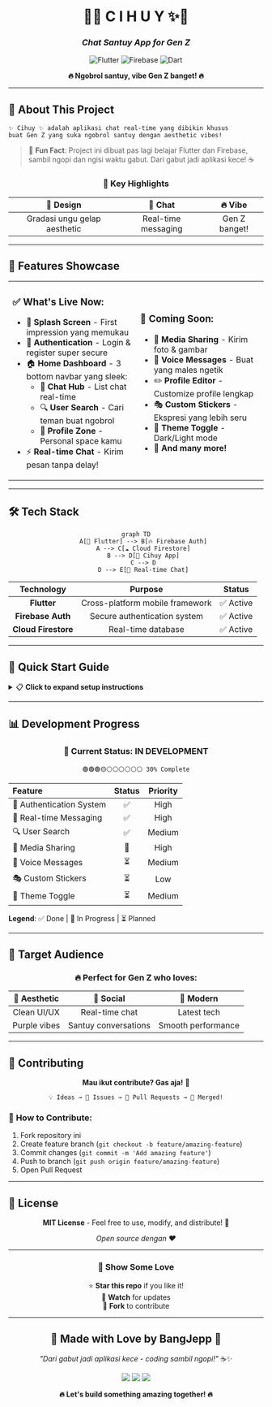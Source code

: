 <div align="center">

# 💜✨ **C I H U Y** ✨💜
### *Chat Santuy App for Gen Z*

<img src="https://img.shields.io/badge/Flutter-02569B?style=for-the-badge&logo=flutter&logoColor=white" alt="Flutter">
<img src="https://img.shields.io/badge/Firebase-FFCA28?style=for-the-badge&logo=firebase&logoColor=black" alt="Firebase">
<img src="https://img.shields.io/badge/Dart-0175C2?style=for-the-badge&logo=dart&logoColor=white" alt="Dart">

**🔥 Ngobrol santuy, vibe Gen Z banget! 🔥**

---

</div>

## 🎨 **About This Project**

```
✨ Cihuy ✨ adalah aplikasi chat real-time yang dibikin khusus 
buat Gen Z yang suka ngobrol santuy dengan aesthetic vibes!
```

> 🌟 **Fun Fact**: Project ini dibuat pas lagi belajar Flutter dan Firebase, sambil ngopi dan ngisi waktu gabut. Dari gabut jadi aplikasi kece! ☕

<div align="center">

### 🎯 **Key Highlights**
| 🎨 **Design** | 💬 **Chat** | 🔥 **Vibe** |
|:---:|:---:|:---:|
| Gradasi ungu gelap aesthetic | Real-time messaging | Gen Z banget! |

</div>

---

## 📱 **Features Showcase**

<table>
<tr>
<td width="50%">

### ✅ **What's Live Now:**
- 🚀 **Splash Screen** - First impression yang memukau
- 🔐 **Authentication** - Login & register super secure
- 🏠 **Home Dashboard** - 3 bottom navbar yang sleek:
  - 💬 **Chat Hub** - List chat real-time
  - 🔍 **User Search** - Cari teman buat ngobrol
  - 👤 **Profile Zone** - Personal space kamu
- ⚡ **Real-time Chat** - Kirim pesan tanpa delay!

</td>
<td width="50%">

### 🚧 **Coming Soon:**
- 📸 **Media Sharing** - Kirim foto & gambar
- 🎤 **Voice Messages** - Buat yang males ngetik
- ✏️ **Profile Editor** - Customize profile lengkap
- 🎭 **Custom Stickers** - Ekspresi yang lebih seru
- 🌙 **Theme Toggle** - Dark/Light mode
- 🎉 **And many more!**

</td>
</tr>
</table>

---

## 🛠️ **Tech Stack**

<div align="center">

```mermaid
graph TD
    A[📱 Flutter] --> B[🔥 Firebase Auth]
    A --> C[☁️ Cloud Firestore]
    B --> D[💜 Cihuy App]
    C --> D
    D --> E[🚀 Real-time Chat]
```

</div>

| Technology | Purpose | Status |
|:---:|:---:|:---:|
| **Flutter** | Cross-platform mobile framework | ✅ Active |
| **Firebase Auth** | Secure authentication system | ✅ Active |
| **Cloud Firestore** | Real-time database | ✅ Active |

---

## 🚀 **Quick Start Guide**

<details>
<summary>📋 <strong>Click to expand setup instructions</strong></summary>

### 1️⃣ **Clone Repository**
```bash
git clone https://github.com/username/cihuy-app.git
cd cihuy-app
```

### 2️⃣ **Install Dependencies**
```bash
flutter pub get
```

### 3️⃣ **Firebase Setup**
```bash
# Create new project at Firebase Console
# Enable Authentication & Firestore
# Download config files:
# - google-services.json (Android)
# - GoogleService-Info.plist (iOS)
```

### 4️⃣ **Run the Magic**
```bash
flutter run
```

</details>

---

## 📊 **Development Progress**

<div align="center">

### 🎯 **Current Status: IN DEVELOPMENT**

```
🟢🟢🟢🟡⚪⚪⚪⚪⚪⚪ 30% Complete
```

</div>

| Feature | Status | Priority |
|:---|:---:|:---:|
| 🔐 Authentication System | ✅ | High |
| 💬 Real-time Messaging | ✅ | High |
| 🔍 User Search | ✅ | Medium |
| 📸 Media Sharing | 🚧 | High |
| 🎤 Voice Messages | ⏳ | Medium |
| 🎭 Custom Stickers | ⏳ | Low |
| 🌙 Theme Toggle | ⏳ | Medium |

**Legend**: ✅ Done | 🚧 In Progress | ⏳ Planned

---

## 🎯 **Target Audience**

<div align="center">

### 🔥 **Perfect for Gen Z who loves:**

| 🎨 **Aesthetic** | 💬 **Social** | 🚀 **Modern** |
|:---:|:---:|:---:|
| Clean UI/UX | Real-time chat | Latest tech |
| Purple vibes | Santuy conversations | Smooth performance |

</div>

---

## 🤝 **Contributing**

<div align="center">

**Mau ikut contribute? Gas aja!** 🚀

```
💡 Ideas → 🐛 Issues → 🔧 Pull Requests → 🎉 Merged!
```

</div>

### 📝 **How to Contribute:**
1. Fork repository ini
2. Create feature branch (`git checkout -b feature/amazing-feature`)
3. Commit changes (`git commit -m 'Add amazing feature'`)
4. Push to branch (`git push origin feature/amazing-feature`)
5. Open Pull Request

---

## 📄 **License**

<div align="center">

**MIT License** - Feel free to use, modify, and distribute! 📜

*Open source dengan ❤️*

</div>

---

<div align="center">

### 🌟 **Show Some Love**

⭐ **Star this repo** if you like it!  
🔔 **Watch** for updates  
🍴 **Fork** to contribute  

---

## 💜 **Made with Love by BangJepp** 💜

*"Dari gabut jadi aplikasi kece - coding sambil ngopi!"* ☕✨

<img src="https://img.shields.io/badge/Made%20with-💜-purple">
<img src="https://img.shields.io/badge/Powered%20by-☕-brown">
<img src="https://img.shields.io/badge/Built%20for-Gen%20Z-ff69b4">

**🔥 Let's build something amazing together! 🔥**

</div>
